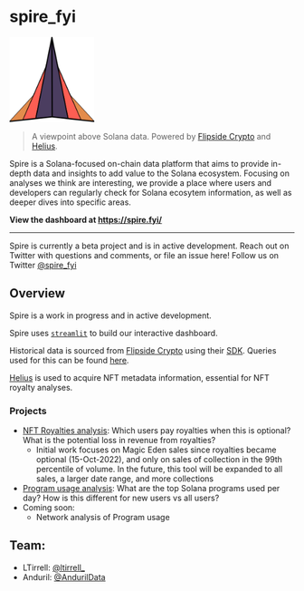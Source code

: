 # spire_fyi

<img alt="Spire" src="assets/images/spire_logo.png" width="150" height="150">

> A viewpoint above Solana data. Powered by [Flipside Crypto](https://flipsidecrypto.xyz/) and [Helius](https://helius.xyz/).

Spire is a Solana-focused on-chain data platform that aims to provide in-depth data and insights to add value to the Solana ecosystem. 
Focusing on analyses we think are interesting, we provide a place where users and developers can regularly check for Solana ecosytem information, as well as deeper dives into specific areas.

**View the dashboard at https://spire.fyi/**

----
Spire is currently a beta project and is in active development. Reach out on Twitter with questions and comments, or file an issue here!
Follow us on Twitter [@spire_fyi](https://twitter.com/spire_fyi)

## Overview
Spire is a work in progress and in active development.

Spire uses [`streamlit`](https://streamlit.io/) to build our interactive dashboard.

Historical data is sourced from [Flipside Crypto](https://flipsidecrypto.xyz/) using their [SDK](https://sdk.flipsidecrypto.xyz/shroomdk).
Queries used for this can be found [here](sql).

[Helius](https://helius.xyz/) is used to acquire NFT metadata information, essential for NFT royalty analyses.

### Projects
- [NFT Royalties analysis](https://spire.fyi/NFT_Royalties): Which users pay royalties when this is optional? What is the potential loss in revenue from royalties?
  - Initial work focuses on Magic Eden sales since royalties became optional (15-Oct-2022), and only on sales of collection in the 99th percentile of volume. In the future, this tool will be expanded to all sales, a larger date range, and more collections
- [Program usage analysis](https://spire.fyi/Program_Usage): What are the top Solana programs used per day? How is this different for new users vs all users?
- Coming soon:
  - Network analysis of Program usage

## Team:
- LTirrell: [@ltirrell_](https://twitter.com/ltirrell_)
- Anduril: [@AndurilData](https://twitter.com/AndurilData)
